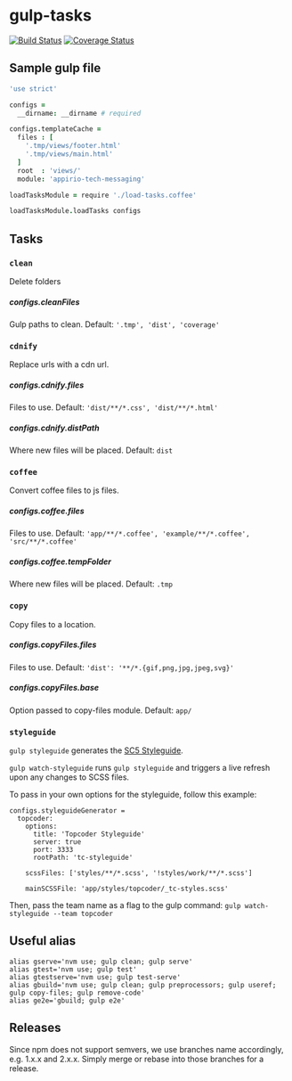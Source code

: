 # gulp-tasks
[![Build Status](https://travis-ci.org/appirio-tech/gulp-tasks.svg?branch=master)](https://travis-ci.org/appirio-tech/gulp-tasks)
[![Coverage Status](https://coveralls.io/repos/appirio-tech/gulp-tasks/badge.svg)](https://coveralls.io/r/appirio-tech/gulp-tasks)

## Sample gulp file
``` coffeescript
'use strict'

configs =
  __dirname: __dirname # required

configs.templateCache =
  files : [
    '.tmp/views/footer.html'
    '.tmp/views/main.html'
  ]
  root  : 'views/'
  module: 'appirio-tech-messaging'

loadTasksModule = require './load-tasks.coffee'

loadTasksModule.loadTasks configs
```

## Tasks
### `clean`

Delete folders
##### configs.cleanFiles
Gulp paths to clean. Default: `'.tmp', 'dist', 'coverage'`

### `cdnify`

Replace urls with a cdn url.
##### configs.cdnify.files
Files to use. Default: `'dist/**/*.css', 'dist/**/*.html'`

##### configs.cdnify.distPath
Where new files will be placed. Default: `dist`

### `coffee`

Convert coffee files to js files.
##### configs.coffee.files
Files to use. Default: `'app/**/*.coffee', 'example/**/*.coffee', 'src/**/*.coffee'`

##### configs.coffee.tempFolder
Where new files will be placed. Default: `.tmp`

### `copy`

Copy files to a location.
##### configs.copyFiles.files
Files to use. Default: `'dist': '**/*.{gif,png,jpg,jpeg,svg}'`

##### configs.copyFiles.base
Option passed to copy-files module. Default: `app/`

### `styleguide`

`gulp styleguide` generates the [SC5 Styleguide](https://github.com/SC5/sc5-styleguide).

`gulp watch-styleguide` runs `gulp styleguide` and triggers a live refresh upon any changes to SCSS files.

To pass in your own options for the styleguide, follow this example:

```
configs.styleguideGenerator =
  topcoder:
    options:
      title: 'Topcoder Styleguide'
      server: true
      port: 3333
      rootPath: 'tc-styleguide'

    scssFiles: ['styles/**/*.scss', '!styles/work/**/*.scss']

    mainSCSSFile: 'app/styles/topcoder/_tc-styles.scss'
```

Then, pass the team name as a flag to the gulp command:
`gulp watch-styleguide --team topcoder`

## Useful alias
```
alias gserve='nvm use; gulp clean; gulp serve'
alias gtest='nvm use; gulp test'
alias gtestserve='nvm use; gulp test-serve'
alias gbuild='nvm use; gulp clean; gulp preprocessors; gulp useref; gulp copy-files; gulp remove-code'
alias ge2e='gbuild; gulp e2e'
```

## Releases
Since npm does not support semvers, we use branches name accordingly, e.g. 1.x.x and 2.x.x.  Simply merge or rebase into those branches for a release.
